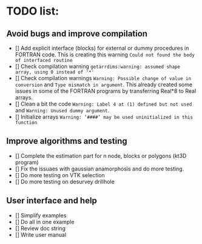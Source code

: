 TODO list:  
=====

Avoid bugs and improve compilation
----
- [] Add explicit interface (blocks) for external or dummy procedures in FORTRAN code.  This is creating this warning ``Could not found the body of interfaced routine``
- [] Check compilation warning ``getarrdims:warning: assumed shape array, using 0 instead of '*'``
- [] Check compilation warnings ``Warning: Possible change of value in conversion`` and ``Type mismatch in argument``. This already created some issues in some of the FORTRAN programs by transferring Real*8 to Real arrays.
- [] Clean a bit the code ``Warning: Label 4 at (1) defined but not used`` and  ``Warning: Unused dummy argument``.
- [] Initialize arrays ``Warning: ‘####’ may be used uninitialized in this function``

Improve algorithms and testing
----
- [] Complete the estimation part for n node, blocks or polygons (kt3D program)
- [] Fix the issuaes with gaussian anamorphosis and do more testing. 
- [] Do more testing on VTK selection
- [] Do more testing on desurvey drillhole


User interface and help
----
- [] Simplify examples
- [] Do all in one example
- [] Review doc string
- [] Write user manual

